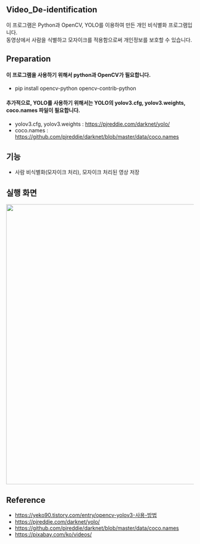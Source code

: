 ## Video_De-identification
이 프로그램은 Python과 OpenCV, YOLO를 이용하여 만든 개인 비식별화 프로그램입니다.   
동영상에서 사람을 식별하고 모자이크를 적용함으로써 개인정보를 보호할 수 있습니다.

## Preparation
#### 이 프로그램을 사용하기 위해서 python과 OpenCV가 필요합니다.   
- pip install opencv-python opencv-contrib-python   
#### 추가적으로, YOLO를 사용하기 위해서는 YOLO의 yolov3.cfg, yolov3.weights, coco.names 파일이 필요합니다.
- yolov3.cfg, yolov3.weights : https://pjreddie.com/darknet/yolo/
- coco.names : https://github.com/pjreddie/darknet/blob/master/data/coco.names

## 기능
- 사람 비식별화(모자이크 처리), 모자이크 처리된 영상 저장

## 실행 화면
<img src="https://github.com/ehn1225/Video_De-identification/assets/5174517/29403668-1e0e-4b2e-98ca-f798f227ee31" width="642" height="752">

## Reference
- https://yeko90.tistory.com/entry/opencv-yolov3-사용-방법
- https://pjreddie.com/darknet/yolo/
- https://github.com/pjreddie/darknet/blob/master/data/coco.names
- https://pixabay.com/ko/videos/
